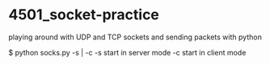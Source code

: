 # 4501_socket-practice
playing around with UDP and TCP sockets and sending packets with python

$ python socks.py -s | -c 
    -s start in server mode
    -c start in client mode